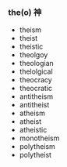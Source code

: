 ### the(o) 神

- theism
- theist
- theistic
- theolgoy
- theologian
- thelolgical
- theocracy
- theocratic
- antitheism
- antitheist
- atheism
- atheist
- atheistic
- monotheism
- polytheism
- polytheist
